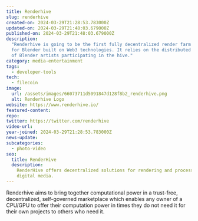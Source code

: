 ```yaml
---
title: Renderhive
slug: renderhive
created-on: 2024-03-29T21:28:53.783000Z
updated-on: 2024-03-29T21:48:03.679000Z
published-on: 2024-03-29T21:48:03.679000Z
description:
  "Renderhive is going to be the first fully decentralized render farm
  for Blender built on Web3 technologies. It relies on the distributed render power
  of Blender artists participating in the hive."
category: media-entertainment
tags:
  - developer-tools
tech:
  - filecoin
image:
  url: /assets/images/66073711d5091847d128f8b2_renderhive.png
  alt: Renderhive Logo
website: https://www.renderhive.io/
featured-content:
repo:
twitter: https://twitter.com/renderhive
video-url:
year-joined: 2024-03-29T21:28:53.783000Z
news-update:
subcategories:
  - photo-video
seo:
  title: RenderHive
  description:
    RenderHive offers decentralized solutions for rendering and processing
    digital media.
---
```


Renderhive aims to bring together computational power in a trust-free, decentralized, self-governed marketplace which enables any owner of a CPU/GPU to offer their computation power in times they do not need it for their own projects to others who need it.
